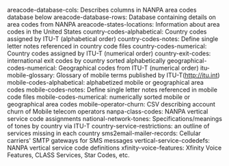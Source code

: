 areacode-database-cols: Describes columns in NANPA area codes database below
areacode-database-rows: Database containing details on area codes from NANPA
areacode-states-locations: Information about area codes in the United States
country-codes-alphabetical: Country codes assigned by ITU-T (alphabetical order)
country-codes-notes: Define single letter notes referenced in country code files
country-codes-numerical: Country codes assigned by ITU-T (numerical order)
country-exit-codes: international exit codes by country sorted alphabetically
geographical-codes-numerical: Geographical codes from ITU-T (numerical order)
itu-mobile-glossary: Glossary of mobile terms published by ITU-T(http://itu.int)
mobile-codes-alphabetical: alphabetized mobile or geographical area codes 
mobile-codes-notes: Define single letter notes referenced in mobile code files
mobile-codes-numerical: numerically sorted mobile or geographical area codes
mobile-operator-churn: CSV describing account churn of Mobile telecom operators
nanpa-class-codes: NANPA vertical service code assignments
national-network-tones: Specifications/meanings of tones by country via ITU-T
country-service-restrictions: an outline of services missing in each country
sms2email-mailer-records: Cellular carriers' SMTP gateways for SMS messages
vertical-service-codedefs: NANPA vertical service code definitions
xfinity-voice-features: Xfinity Voice Features, CLASS Services, Star Codes, etc.
